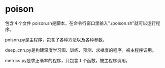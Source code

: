 # poison
包含４个文件
poison.sh是脚本，在命令行窗口里输入"./poison.sh"就可以运行程序。

poison.py是主程序，包含了各种方法以及各种参数。

deep_cnn.py是构建深度学习图、训练、预测、求梯度的程序，被主程序调用。

metrics.py是求正确率的程序，只包含１个函数，被主程序调用。
